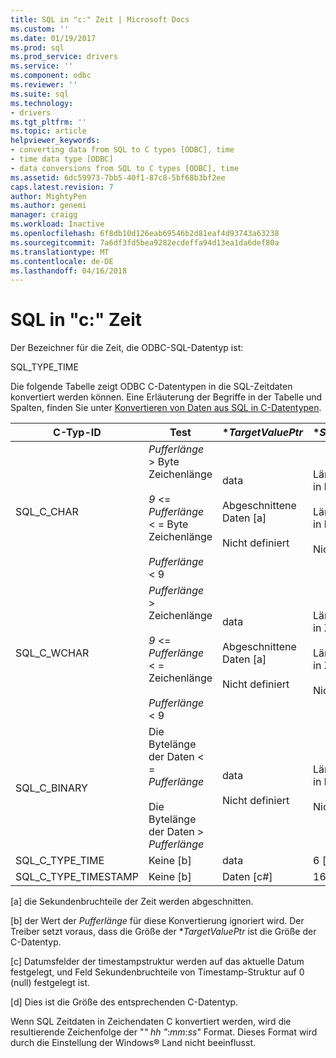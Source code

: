 ```yaml
---
title: SQL in "c:" Zeit | Microsoft Docs
ms.custom: ''
ms.date: 01/19/2017
ms.prod: sql
ms.prod_service: drivers
ms.service: ''
ms.component: odbc
ms.reviewer: ''
ms.suite: sql
ms.technology:
- drivers
ms.tgt_pltfrm: ''
ms.topic: article
helpviewer_keywords:
- converting data from SQL to C types [ODBC], time
- time data type [ODBC]
- data conversions from SQL to C types [ODBC], time
ms.assetid: 6dc59973-7bb5-40f1-87c8-5bf68b3bf2ee
caps.latest.revision: 7
author: MightyPen
ms.author: genemi
manager: craigg
ms.workload: Inactive
ms.openlocfilehash: 6f8db10d126eab69546b2d81eaf4d93743a63238
ms.sourcegitcommit: 7a6df3fd5bea9282ecdeffa94d13ea1da6def80a
ms.translationtype: MT
ms.contentlocale: de-DE
ms.lasthandoff: 04/16/2018
---
```

# <a name="sql-to-c-time"></a>SQL in "c:" Zeit
Der Bezeichner für die Zeit, die ODBC-SQL-Datentyp ist:  
  
 SQL_TYPE_TIME  
  
 Die folgende Tabelle zeigt ODBC C-Datentypen in die SQL-Zeitdaten konvertiert werden können. Eine Erläuterung der Begriffe in der Tabelle und Spalten, finden Sie unter [Konvertieren von Daten aus SQL in C-Datentypen](../../../odbc/reference/appendixes/converting-data-from-sql-to-c-data-types.md).  
  
|C-Typ-ID|Test|**TargetValuePtr*|**StrLen_or_IndPtr*|SQLSTATE|  
|-----------------------|----------|------------------------|----------------------------|--------------|  
|SQL_C_CHAR|*Pufferlänge* > Byte Zeichenlänge<br /><br /> *9* <= *Pufferlänge* < = Byte Zeichenlänge<br /><br /> *Pufferlänge* < 9|data<br /><br /> Abgeschnittene Daten [a]<br /><br /> Nicht definiert|Länge der Daten in bytes<br /><br /> Länge der Daten in bytes<br /><br /> Nicht definiert|–<br /><br /> 01004<br /><br /> 22003|  
|SQL_C_WCHAR|*Pufferlänge* > Zeichenlänge<br /><br /> *9* <= *Pufferlänge* < = Zeichenlänge<br /><br /> *Pufferlänge* < 9|data<br /><br /> Abgeschnittene Daten [a]<br /><br /> Nicht definiert|Länge der Daten in Zeichen<br /><br /> Länge der Daten in Zeichen<br /><br /> Nicht definiert|–<br /><br /> 01004<br /><br /> 22003|  
|SQL_C_BINARY|Die Bytelänge der Daten < = *Pufferlänge*<br /><br /> Die Bytelänge der Daten > *Pufferlänge*|data<br /><br /> Nicht definiert|Länge der Daten in bytes<br /><br /> Nicht definiert|–<br /><br /> 22003|  
|SQL_C_TYPE_TIME|Keine [b]|data|6 [d]|–|  
|SQL_C_TYPE_TIMESTAMP|Keine [b]|Daten [c#]|16 [d]|–|  
  
 [a] die Sekundenbruchteile der Zeit werden abgeschnitten.  
  
 [b] der Wert der *Pufferlänge* für diese Konvertierung ignoriert wird. Der Treiber setzt voraus, dass die Größe der **TargetValuePtr* ist die Größe der C-Datentyp.  
  
 [c] Datumsfelder der timestampstruktur werden auf das aktuelle Datum festgelegt, und Feld Sekundenbruchteile von Timestamp-Struktur auf 0 (null) festgelegt ist.  
  
 [d] Dies ist die Größe des entsprechenden C-Datentyp.  
  
 Wenn SQL Zeitdaten in Zeichendaten C konvertiert werden, wird die resultierende Zeichenfolge der "*" hh "*:*mm*:*ss*" Format. Dieses Format wird durch die Einstellung der Windows® Land nicht beeinflusst.
